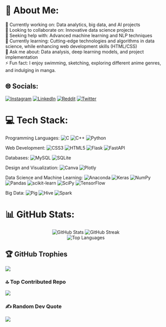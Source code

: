 
# 💫 About Me:
🔭 Currently working on: Data analytics, big data, and AI projects<br>👯 Looking to collaborate on: Innovative data science projects<br>🤝 Seeking help with: Advanced machine learning and NLP techniques<br>🌱 Currently learning: Cutting-edge technologies and algorithms in data science, while enhancing web development skills (HTML/CSS)<br>💬 Ask me about: Data analysis, deep learning models, and project implementation<br>⚡ Fun fact: I enjoy swimming, sketching, exploring different anime genres, and indulging in manga.


## 🌐 Socials:
[![Instagram](https://img.shields.io/badge/Instagram-%23E4405F.svg?logo=Instagram&logoColor=white)](https://instagram.com/absterjr) [![LinkedIn](https://img.shields.io/badge/LinkedIn-%230077B5.svg?logo=linkedin&logoColor=white)](https://linkedin.com/in/absterjr) [![Reddit](https://img.shields.io/badge/Reddit-%23FF4500.svg?logo=Reddit&logoColor=white)](https://reddit.com/user/absterjr) [![Twitter](https://img.shields.io/badge/Twitter-%231DA1F2.svg?logo=Twitter&logoColor=white)](https://twitter.com/AbsterJr) 

# 💻 Tech Stack:
Programming Languages:
 ![C](https://img.shields.io/badge/c-%2300599C.svg?style=plastic&logo=c&logoColor=white)
 ![C++](https://img.shields.io/badge/c++-%2300599C.svg?style=plastic&logo=c%2B%2B&logoColor=white)
 ![Python](https://img.shields.io/badge/python-3670A0?style=plastic&logo=python&logoColor=ffdd54)

Web Development:
 ![CSS3](https://img.shields.io/badge/css3-%231572B6.svg?style=plastic&logo=css3&logoColor=white)
 ![HTML5](https://img.shields.io/badge/html5-%23E34F26.svg?style=plastic&logo=html5&logoColor=white)
 ![Flask](https://img.shields.io/badge/flask-%23000.svg?style=plastic&logo=flask&logoColor=white)
 ![FastAPI](https://img.shields.io/badge/FastAPI-005571?style=plastic&logo=fastapi)

Databases:
 ![MySQL](https://img.shields.io/badge/mysql-%2300f.svg?style=plastic&logo=mysql&logoColor=white)
 ![SQLite](https://img.shields.io/badge/sqlite-%2307405e.svg?style=plastic&logo=sqlite&logoColor=white)

Design and Visualization:
 ![Canva](https://img.shields.io/badge/Canva-%2300C4CC.svg?style=plastic&logo=Canva&logoColor=white)
 ![Plotly](https://img.shields.io/badge/Plotly-%233F4F75.svg?style=plastic&logo=plotly&logoColor=white)

Data Science and Machine Learning:
 ![Anaconda](https://img.shields.io/badge/Anaconda-%2344A833.svg?style=plastic&logo=anaconda&logoColor=white)
 ![Keras](https://img.shields.io/badge/Keras-%23D00000.svg?style=plastic&logo=Keras&logoColor=white)
 ![NumPy](https://img.shields.io/badge/numpy-%23013243.svg?style=plastic&logo=numpy&logoColor=white)
 ![Pandas](https://img.shields.io/badge/pandas-%23150458.svg?style=plastic&logo=pandas&logoColor=white)
 ![scikit-learn](https://img.shields.io/badge/scikit--learn-%23F7931E.svg?style=plastic&logo=scikit-learn&logoColor=white)
 ![SciPy](https://img.shields.io/badge/SciPy-%230C55A5.svg?style=plastic&logo=scipy&logoColor=white)
 ![TensorFlow](https://img.shields.io/badge/TensorFlow-%23FF6F00.svg?style=plastic&logo=TensorFlow&logoColor=white)

Big Data:
 ![Pig](https://img.shields.io/badge/Pig-%23F37621.svg?style=plastic&logo=apache%20pig&logoColor=white)
 ![Hive](https://img.shields.io/badge/Hive-%23FDEE21.svg?style=plastic&logo=apache%20hive&logoColor=black)
 ![Spark](https://img.shields.io/badge/Spark-%23E25A1C.svg?style=plastic&logo=apache%20spark&logoColor=white)


# 📊 GitHub Stats:
<div align="center">
  <img src="https://github-readme-stats.vercel.app/api?username=absterjr&theme=dracula&hide_border=true&include_all_commits=true&count_private=true" alt="GitHub Stats" />
  <img src="https://github-readme-streak-stats.herokuapp.com/?user=absterjr&theme=dracula&hide_border=true" alt="GitHub Streak" />
</div>
<div align="center">
  <img src="https://github-readme-stats.vercel.app/api/top-langs/?username=absterjr&theme=dracula&hide_border=true&include_all_commits=true&count_private=true&layout=compact" alt="Top Languages" />
</div>


## 🏆 GitHub Trophies
![](https://github-profile-trophy.vercel.app/?username=absterjr&theme=dracula&no-frame=true&no-bg=false&margin-w=4)

### 🔝 Top Contributed Repo
![](https://github-contributor-stats.vercel.app/api?username=absterjr&limit=5&theme=dracula&combine_all_yearly_contributions=true)

### ✍️ Random Dev Quote
![](https://quotes-github-readme.vercel.app/api?type=horizontal&theme=radical)


<!-- Proudly created with GPRM ( https://gprm.itsvg.in ) -->

